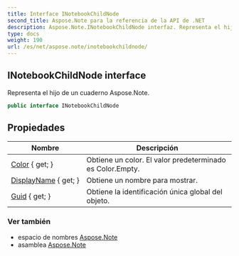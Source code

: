 ```yaml
---
title: Interface INotebookChildNode
second_title: Aspose.Note para la referencia de la API de .NET
description: Aspose.Note.INotebookChildNode interfaz. Representa el hijo de un cuaderno Aspose.Note.
type: docs
weight: 190
url: /es/net/aspose.note/inotebookchildnode/
---
```

## INotebookChildNode interface

Representa el hijo de un cuaderno Aspose.Note.

```csharp
public interface INotebookChildNode
```

## Propiedades

| Nombre | Descripción |
| --- | --- |
| [Color](../../aspose.note/inotebookchildnode/color/) { get; } | Obtiene un color. El valor predeterminado es Color.Empty. |
| [DisplayName](../../aspose.note/inotebookchildnode/displayname/) { get; } | Obtiene un nombre para mostrar. |
| [Guid](../../aspose.note/inotebookchildnode/guid/) { get; } | Obtiene la identificación única global del objeto. |

### Ver también

* espacio de nombres [Aspose.Note](../../aspose.note/)
* asamblea [Aspose.Note](../../)


